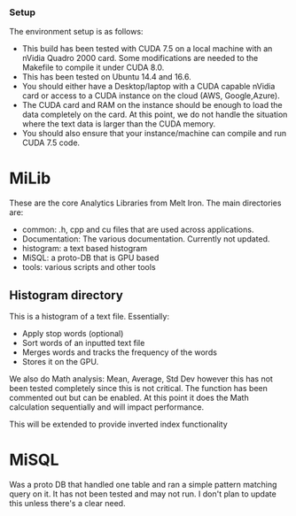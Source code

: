 ### Setup
The environment setup is as follows:
* This build has been tested with CUDA 7.5 on a local machine with an nVidia Quadro 2000 card.  Some modifications are needed to the Makefile to compile it under CUDA 8.0.
* This has been tested on Ubuntu 14.4 and 16.6.
* You should either have a Desktop/laptop with a CUDA capable nVidia card or access to a CUDA instance on the cloud (AWS, Google,Azure).
* The CUDA card and RAM on the instance should be enough to load the data completely on the card.  At this point, we do not handle the situation where the text data is larger than the CUDA memory.
* You should also ensure that your instance/machine can compile and run CUDA 7.5 code.

# MiLib
These are the core Analytics Libraries from Melt Iron.  The main directories are:
* common: .h, cpp and cu files that are used across applications.
* Documentation: The various documentation.  Currently not updated.
* histogram: a text based histogram
* MiSQL: a proto-DB that is GPU based
* tools: various scripts and other tools

## Histogram directory
This is a histogram of a text file.  Essentially:
* Apply stop words (optional)
* Sort words of an inputted text file
* Merges words and tracks the frequency of the words
* Stores it on the GPU.

We also do Math analysis: Mean, Average, Std Dev however this has not been tested completely since this is not critical.
The function has been commented out but can be enabled.  At this point it does the Math calculation sequentially and will impact performance.

This will be extended to provide inverted index functionality

# MiSQL
Was a proto DB that handled one table and ran a simple pattern matching query on it.  It has not been tested and may not run.  I don't plan to update this unless there's a clear need.
